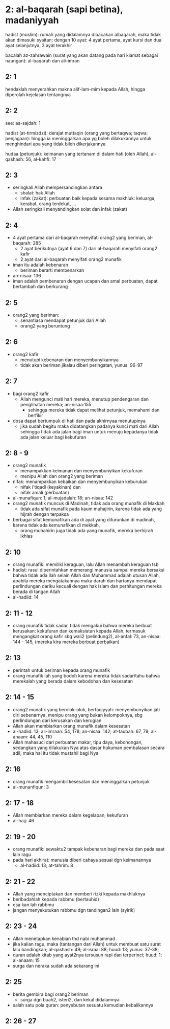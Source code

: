 # 2: al-baqarah (sapi betina), madaniyyah

hadist (muslim):
rumah yang didalamnya dibacakan albaqarah,
maka tidak akan dimasuki syaitan;
dengan 10 ayat:
4 ayat pertama,
ayat kursi dan dua ayat selanjutnya,
3 ayat terakhir

bacalah az-zahrawain
(surat yang akan datang pada hari kiamat sebagai naungan):
al-baqarah dan ali-imran

## 2: 1
hendaklah menyerahkan makna alif-lam-mim kepada Allah,
hingga diperolah kejelasan tentangnya

## 2: 2
see:
as-sajdah: 1

hadist (at-tirmizdzi):
derajat muttaqin (orang yang bertaqwa; taqwa: penjagaan):
hingga ia meninggalkan apa yg boleh dilakukannya untuk
menghindari apa yang tidak bileh dikerjakannya

hudaa (petunjuk):
keimanan yang tertanam di dalam hati (oleh Allah),
al-qashash: 56, al-kahfi: 17

## 2: 3
* seringkali Allah mempersandingkan antara
  * shalat: hak Allah
  * infak (zakat): perbuatan baik kepada sesama makhluk:
    keluarga, kerabat, orang terdekat, ...
* Allah seringkali menyandingkan solat dan infak (zakat)

## 2: 4
* 4 ayat pertama dari al-baqarah menyifati orang2 yang beriman, al-baqarah: 285
  * 2 ayat berikutnya (ayat 6 dan 7) dari al-baqarah menyifati orang2 kafir
  * 2 ayat dari al-baqarah menyifati orang2 munafik
* iman itu adalah kebenaran
  * beriman berarti membenarkan
* an-nisaa: 136
* iman adalah pembenaran dengan ucapan dan amal perbuatan,
  dapat bertambah dan berkurang

## 2: 5
* orang2 yang beriman:
  * senantiasa mendapat petunjuk dari Allah
  * orang2 yang beruntung

## 2: 6
* orang2 kafir
  * menutupi kebenaran dan menyembunyikannya
  * tidak akan beriman jikalau diberi peringatan, yunus: 96-97

## 2: 7
* bagi orang2 kafir
  * Allah mengunci mati hari mereka,
    menutup pendengaran dan penglihatan mereka; an-nisaa:155
    * sehingga mereka tidak dapat melihat petunjuk, memahami dan berfikir
* dosa dapat bertumpuk di hati dan pada akhirnyaa menutupinya
  * jika sudah begitu maka didatangkan padanya kunci mati dari Allah
    sehingga tidak ada jalan bagi iman untuk menuju kepadanya
    tidak ada jalan keluar bagi kekufuran

## 2: 8 - 9
* orang2 munafik
  * menampakkan keimanan dan menyembunyikan kekufuran
  * menipu Allah dan orang2 yang beriman
* nifak: menampakkan kebaikan dan menyembunyikan keburukan
  * nifak i'tiqadi (keyakinan) dan
  * nifak amali (perbuatan)
* al-munafiqun: 1; al-mujadalah: 18; an-nisaa: 142
* orang2 munafik muncuk di Madinah, tidak ada orang munafik di Makkah
  * tidak ada sifat munafik pada kaum muhajirin,
    karena tidak ada yang hijrah dengan terpaksa
* berbagai sifat kemunafikan ada di ayat yang diturunkan di madinah,
  karena tidak ada kemunafikan di mekkah,
  * orang muhahirin juga tidak ada yang munafik, mereka berhijrah ikhlas

## 2: 10
* orang munafik: memiliki keraguan, lalu Allah menambah keraguan tsb
* hadist:
  rasul diperintahkan memerangi manusia sampai mereka bersaksi bahwa
  tidak ada Ilah selain Allah dan Muhammad adalah utusan Allah,
  apabila mereka mengatakannya maka darah dan hartanya mendapat perlindungan dariku
  kecuali dengan hak islam dan perhitungan mereka berada di tangan Allah
* al-hadiid: 14

## 2: 11 - 12
* orang munafik tidak sadar, tidak mengakui bahwa mereka berbuat kerusakan:
  kekufuran dan kemaksiatan kepada Allah, termasuk mengangkat orang kafir sbg
  wali2 (pelindung2), al-anfal: 73, an-nisaa: 144 - 145,
  (mereka kira mereka berbuat perbaikan)

## 2: 13
* perintah untuk beriman kepada orang munafik
* orang munafik lah yang bodoh karena mereka tidak sadar/tahu bahwa
  merekalah yang berada dalam kebodohan dan kesesatan

## 2: 14 - 15
* orang2 munafik yang berolok-olok,
  bertaqiyyah: menyembunyikan jati diri sebenarnya, menipu orang yang bukan kelompoknya,
  sbg perlindungan dari kerusakan dan kerugian
* Allah akan membiarkan orang munafik dalam kesesatan
* al-hadiid: 13; ali-imraan: 54, 178; an-nisaa: 142;
  at-taubah: 67, 79; al-anaam: 44, 45, 110
* Allah mahasuci dari perbuatan makar, tipu daya, kebohongan,
  sedangkan yang dilakukan Nya atas dasar hukuman pembalasan secara adil,
  maka hal itu tidak mustahil bagi Nya

## 2: 16
* orang munafik mengambil kesesatan dan meninggalkan petunjuk
* al-munanfiqun: 3

## 2: 17 - 18
* Allah membiarkan mereka dalam kegelapan, kekufuran
* al-hajj: 46

## 2: 19 - 20
* orang munafik:
  sewaktu2 tampak kebenaran bagi mereka dan pada saat lain ragu
* pada hari akhirat:
  manusia diberi cahaya sesuai dgn keimanannya
  * al-hadiid: 13; at-tahrim: 8

## 2: 21 - 22
* Allah yang  menciptakan dan memberi rizki kepada makhluknya
* beribadahlah kepada rabbmu (bertauhid)
* esa kan lah rabbmu
* jangan menyekutukan rabbmu dgn tandingan2 lain (syirik)

## 2: 23 - 24
* Allah menetapkan kenabian thd nabi muhammad
* jika kalian ragu, maka (tantangan dari Allah) untuk membuat satu surat lalu bandingkan;
  al-qashash: 49; al-israa: 88; huud: 13; yunus: 37-38;
* quran adalah kitab yang ayat2nya tersusun rapi dan terperinci;
  huud: 1; al-anaam: 15
* surga dan neraka sudah ada sekarang ini

## 2: 25
* berita gembira bagi orang2 beriman
  * surga dgn buah2, isteri2, dan kekal didalamnya
* salah satu pola quran: penyebutan sesuatu kemudian kebalikannya

## 2: 26 - 27
<!-- TODO
Tafsir Ibnu Katsir 1 a.pdf
113/152
 -->
